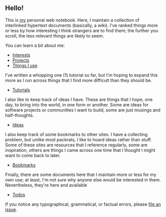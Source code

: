 ## Hello!

This is [my](https://github.com/clmay) personal web notebook. Here, I maintain a
collection of interlinked hypertext documents (basically, a wiki). I've ranked
things more or less by how interesting I think strangers are to find them; the
further you scroll, the less relevant things are likely to seem.

You can learn a bit about me:

- [Interests](interests.md)
- [Projects](projects.md)
- [Things I use](uses.md)

I've written a whopping one (1) tutorial so far, but I'm hoping to expand this
more as I run across things that I find more difficult than they should be.

- [Tutorials](tutorials.md)

I also like to keep track of ideas I have. These are things that I hope, one
day, to bring into the world, in one form or another. Some are ideas for
software projects or communities I want to build, some are just musings and
half-thoughts.

- [Ideas](ideas.md)

I also keep track of some bookmarks to other sites. I have a collecting problem,
but unlike most packrats, I like to hoard ideas rather than stuff. Some of these
sites are resources that I reference regularly, some are inspiration, others are
things I came across one time that I thought I might want to come back to later.

- [Bookmarks](bookmarks.md)

Finally, there are some documents here that I maintain more or less for my own
use; at least, I'm not sure why anyone else would be interested in them.
Nevertheless, they're here and available

- [Todos](todos.md)

If you notice any typographical, grammatical, or factual errors, please
[file an issue](https://github.com/clmay/wiki/issues/new).
